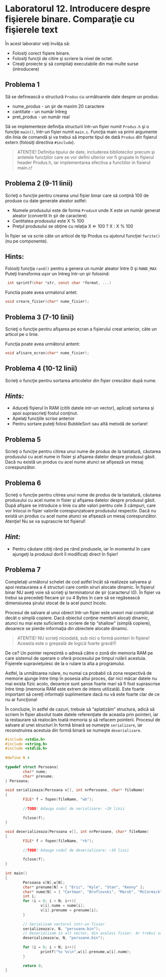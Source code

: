 # Laboratorul 12. Introducere despre fişierele binare. Comparaţie cu fişierele text

În acest laborator veţi învăţa să:

- Folosiţi corect fişiere binare.
- Folosiţi funcţii de citire şi scriere la nivel de octet.
- Creaţi proiecte şi să compilaţi executabile din mai multe surse (introducere)

## **Problema 1**

Să se definească o structură `Produs` cu următoarele date despre un produs:

- nume_produs - un şir de maxim 20 caractere
- cantitate - un număr întreg
- pret_produs - un număr real

Să se implementeze definiţia structurii într-un fişier numit `Produs.h` şi o funcţie `main()`, într-un fişier numit `main.c`. Funcţia main va primi argumente din linia de comandă şi va trebui să importe tipul de dată `Produs` din fişierul extern (folosiţi directiva `#include`).

 > ATENŢIE! Definiţia tipului de date, includerea bibliotecilor precum şi antetele funcţiilor care se vor defini ulterior vor fi grupate în fişierul header Produs.h, iar implementarea efectiva a functiilor in fisierul main.c!

## **Problema 2 (9-11 linii)**

Scrieţi o funcţie pentru crearea unui fişier binar care să conţină 100 de produse cu date generate aleator astfel:

- Numele produsului este de forma `ProdusX` unde X este un număr generat aleator (convertit în şir de caractere)
- Cantitatea produsului este X % 100
- Preţul produsului se obţine cu relaţia X ⇐ 100 ? X : X % 100
  
În fişier se va scrie câte un articol de tip Produs cu ajutorul funcţiei `fwrite()` (nu pe componente).

## Hints:

Folosiţi funcţia `rand()` pentru a genera un număr aleator între 0 şi `RAND_MAX`
Puteţi transforma uşor un întreg într-un şir folosind:
```c
 int sprintf(char *str, const char *format, ...) 
 ```
Functia poate avea urmatorul antet:
```c
void creare_fisier(char* nume_fisier); 
```

## **Problema 3 (7-10 linii)**

Scrieţi o funcţie pentru afişarea pe ecran a fişierului creat anterior, câte un articol pe o linie.

Funcţia poate avea următorul antent:
```c
void afisare_ecran(char* nume_fisier); 
```

## **Problema 4 (10-12 linii)**

Scrieţi o funcţie pentru sortarea articolelor din fişier crescător după nume.

## ***Hints:***

- Aduceţi fişierul în RAM (cititi datele intr-un vector), aplicaţi sortarea şi apoi suprascrieţi fostul conţinut.
- Apelaţi funcţiile scrise anterior
- Pentru sortare puteţi folosi BubbleSort sau altă metodă de sortare!

## **Problema 5**

Scrieţi o funcţie pentru citirea unui nume de produs de la tastatură, căutarea produsului cu acel nume in fisier şi afişarea datelor despre produsul găsit. Dacă nu există un produs cu acel nume atunci se afişează un mesaj corespunzător.

## **Problema 6**

Scrieţi o funcţie pentru citirea unui nume de produs de la tastatură, căutarea produsului cu acel nume in fisier şi afişarea datelor despre produsul găsit. După afişare se introduce o linie cu alte valori pentru cele 3 câmpuri, care vor înlocui in fişier valorile corespunzatoare produsului respectiv. Dacă nu există un produs cu acel nume atunci se afişează un mesaj corespunzător. Atenţie! Nu se va suprascrie tot fişierul!

## ***Hint:***

- Pentru căutare citiţi rând pe rând produsele, iar în momentul în care ajungeţi la produsul dorit îl modificaţi direct în fişier!
  
## **Problema 7**

Completaţi următorul schelet de cod astfel încât să realizeze salvarea şi apoi restaurarea a 4 structuri care contin siruri alocate dinamic. În fişierul binar NU aveţi voie să scrieţi şi terminatorul de şir (caracterul \0). În fişier va trebui sa precedeţi fiecare şir cu 4 Bytes în care să se regăsească dimensiunea şirului stocat de la acel punct încolo.

Procesul de salvare al unui obiect într-un fişier este uneori mai complicat decât o simplă copiere. Dacă obiectul conţine membrii alocaţi dinamic, atunci nu mai este suficientă o scriere de tip “shallow” (simplă copiere), deoarece se pierde informaţia din obiectele alocate dinamic.

> ATENTIE! NU scrieţi niciodată, sub nici o formă pointeri în fişiere! Aceasta este o greşeală de logică foarte gravă!!!

De ce? Un pointer reprezintă o adresă către o zonă din memoria RAM pe care sistemul de operare o oferă procesului pe timpul rulării acestuia. Fişierele supravieţuiesc de la o rulare la alta a programului.

Astfel, la următoarea rulare, nu numai ca probabil că zona respectivă de memorie ajunge între timp în posesia altui proces, dar nici măcar datele nu mai exista fizic acolo, deoarece sunt şanse foarte mari să fi fost suprascrise între timp (memoria RAM este extrem de intens utilizată). Este foarte important să cereţi informaţii suplimentare dacă nu vă este foarte clar de ce nu ar funcţiona!

În concluzie, în astfel de cazuri, trebuie să “aplatizăm” structura, adică să scriem în fişier absolut toate datele referenţiate de aceasta prin pointeri, iar la restaurare să realocăm toată memoria şi să refacem pointerii. Procesul de salvare al unei structuri în formă binară se numeşte `serializare`, iar reconstruirea acestuia din formă binară se numeşte `deserializare`.

```c
#include <stdio.h>
#include <string.h>
#include <stdlib.h>
 
#define N 4
 
typedef struct Persoana{
        char* nume;
        char* prenume;
} Persoana;
 
void serializeaza(Persoana v[], int nrPersoane, char* fileName)
{
        FILE* f = fopen(fileName, "wb");
 
        //TODO! Adauga codul de serializare: ~10 linii
 
        fclose(f);
}
 
void deserializeaza(Persoana v[], int nrPersoane, char* fileName)
{
        FILE* f = fopen(fileName, "rb");
 
        //TODO! Adauga codul de deserializare: ~10 linii
 
        fclose(f);
}
 
int main()
{
        Persoana v[N],w[N];
        char* prenume[N] = { "Eric", "Kyle", "Stan", "Kenny" };
        char* nume[N] = { "Cartman", "Broflovski", "Marsh", "McCormick" };
        int i;
        for (i = 0; i < N; i++){
                v[i].nume = nume[i];
                v[i].prenume = prenume[i];
        }
 
        // Serializam vectorul intr-un fisier
        serializeaza(v, N, "persoane.bin");
        // Deserializam in alt vector, din acelasi fisier. Ar trebui sa obtinem aceleasi informatii.
        deserializeaza(w, N, "persoane.bin");
 
        for (i = 0; i < N; i++){
                printf("%s %s\n",w[i].prenume,w[i].nume);
        }
 
        return 0;
}
```